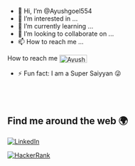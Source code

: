 - 👋 Hi, I’m @Ayushgoel554
- 👀 I’m interested in ...
- 🌱 I’m currently learning ...
- 💞️ I’m looking to collaborate on ...
- 📫 How to reach me ...

How to reach me  [<img align="center" alt="Ayush | LinkedIn" width="62px" height="18px" src="https://img.shields.io/badge/LinkedIn-0077B5?style=for-the-badge&logo=linkedin&logoColor=white" />][linkedin]
- ⚡ Fun fact: I am a  Super Saiyyan 😜
<br/>
<br/>

## Find me around the web 🌍

<div align="left">
  <a href="https://www.linkedin.com/in/ayush-goel-166653193/"><img alt="LinkedIn" src="https://img.shields.io/badge/linkedin-%230077B5.svg?style=for-the-badge&logo=linkedin&logoColor=white"/></a>
 
 <a href="https://www.hackerrank.com/ayush_goel_cs_22"> <img alt="HackerRank" src="https://img.shields.io/badge/Hackerrank-008000?style=for-the-badge&logo=HackerRank&logoColor=white" /></a>

</div>

<br/>
<br/>



[linkedin]: https://www.linkedin.com/in/ayush-goel-166653193/
<!---
Ayushgoel554/Ayushgoel554 is a ✨ special ✨ repository because its `README.md` (this file) appears on your GitHub profile.
You can click the Preview link to take a look at your changes.
--->
